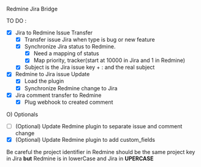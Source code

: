 Redmine Jira Bridge

TO DO :

- [x] Jira to Redmine Issue Transfer 
  - [x] Transfer issue Jira when type is bug or new feature 
  - [x] Synchronize Jira status to Redmine.
    - [x] Need a mapping of status 
    - [x] Map priority, tracker(start at 10000 in Jira and 1 in Redmine) 
  - [x] Subject is the Jira issue key + : and the real subject 

- [x] Redmine to Jira issue Update
  - [x] Load the plugin
  - [x] Synchronize Redmine change to Jira

- [x] Jira comment transfer to Redmine
  - [x] Plug webhook to created comment

O) Optionals
   - [ ] \(Optional) Update Redmine plugin to separate issue and comment change
   - [x] \(Optional) Update Redmine plugin to add custom_fields

Be careful the project identifier in Redmine should be the same
project key in Jira **but** Redmine is in lowerCase and Jira
in **UPERCASE**
